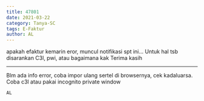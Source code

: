 ```yaml
---
title: 47801
date: 2021-03-22
category: Tanya-SC
tags: E-Faktur
author: AL
---
```


apakah efaktur kemarin eror, muncul notifikasi spt ini... Untuk hal tsb disarankan C3l, pwi, atau bagaimana kak Terima kasih

---

Blm ada info error, coba impor ulang sertel di browsernya, cek kadaluarsa. Coba c3l atau pakai incognito private window

`AL`

